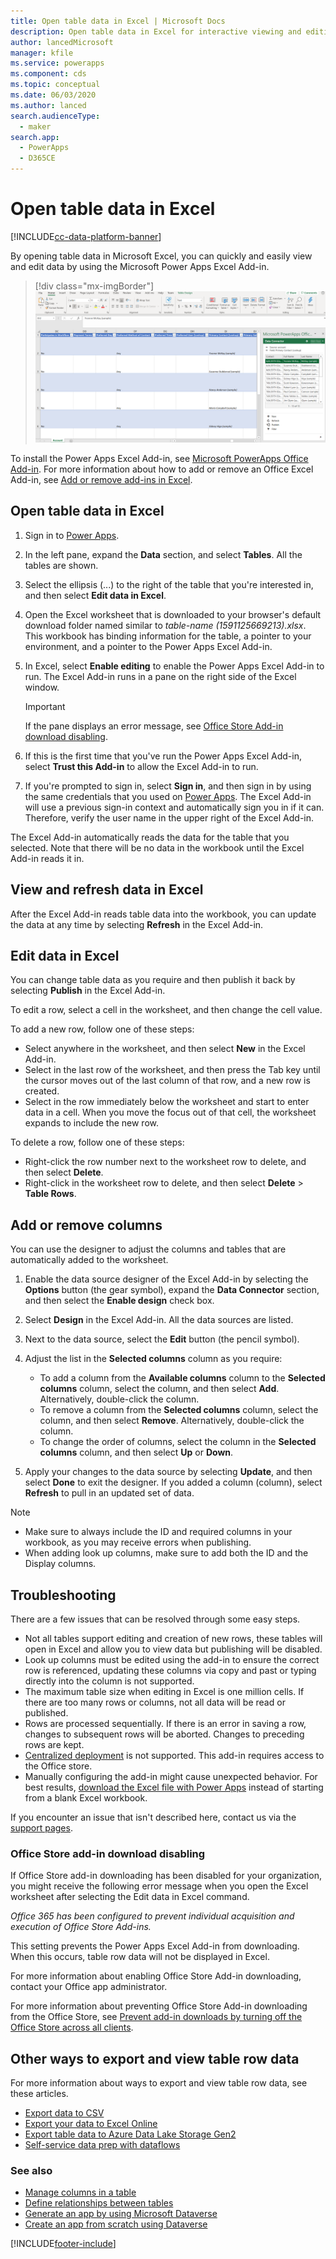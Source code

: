 ```yaml
---
title: Open table data in Excel | Microsoft Docs
description: Open table data in Excel for interactive viewing and editing.
author: lancedMicrosoft
manager: kfile
ms.service: powerapps
ms.component: cds
ms.topic: conceptual
ms.date: 06/03/2020
ms.author: lanced
search.audienceType: 
  - maker
search.app: 
  - PowerApps
  - D365CE
---
```

# Open table data in Excel
[!INCLUDE[cc-data-platform-banner](../../includes/cc-data-platform-banner.md)]

By opening table data in Microsoft Excel, you can quickly and easily view and edit data by using the Microsoft Power Apps Excel Add-in. <!-- The Power Apps Excel Add-in requires Microsoft Excel 2016. -->

> [!div class="mx-imgBorder"] 
> ![Excel Add-in](./media/data-platform-cds-excel-addin/ExcelAddin.png "Power Apps Excel Add-in")

To install the Power Apps Excel Add-in, see [Microsoft PowerApps Office Add-in](https://appsource.microsoft.com/en-us/product/office/WA104380330?tab=Overview). For more information about how to add or remove an Office Excel Add-in, see [Add or remove add-ins in Excel](https://support.office.com/en-us/article/add-or-remove-add-ins-in-excel-0af570c4-5cf3-4fa9-9b88-403625a0b460).

## Open table data in Excel
1. Sign in to [Power Apps](https://make.powerapps.com/?utm_source=padocs&utm_medium=linkinadoc&utm_campaign=referralsfromdoc).

1. In the left pane, expand the **Data** section, and select **Tables**. All the tables are shown.

2. Select the ellipsis (...) to the right of the table that you're interested in, and then select **Edit data in Excel**. 

3. Open the Excel worksheet that is downloaded to your browser's default download folder named similar to *table-name (1591125669213).xlsx*. This workbook has binding information for the table, a pointer to your environment, and a pointer to the Power Apps Excel Add-in.

4. In Excel, select **Enable editing** to enable the Power Apps Excel Add-in to run. The Excel Add-in runs in a pane on the right side of the Excel window.

    > [!IMPORTANT]
    > If the pane displays an error message, see [Office Store Add-in download disabling](#office-store-add-in-download-disabling). 

5. If this is the first time that you've run the Power Apps Excel Add-in, select **Trust this Add-in** to allow the Excel Add-in to run.

6. If you're prompted to sign in, select **Sign in**, and then sign in by using the same credentials that you used on [Power Apps](https://make.powerapps.com/?utm_source=padocs&utm_medium=linkinadoc&utm_campaign=referralsfromdoc). The Excel Add-in will use a previous sign-in context and automatically sign you in if it can. Therefore, verify the user name in the upper right of the Excel Add-in.

The Excel Add-in automatically reads the data for the table that you selected. Note that there will be no data in the workbook until the Excel Add-in reads it in.

## View and refresh data in Excel
After the Excel Add-in reads table data into the workbook, you can update the data at any time by selecting **Refresh** in the Excel Add-in.

## Edit data in Excel
You can change table data as you require and then publish it back by selecting **Publish** in the Excel Add-in.

To edit a row, select a cell in the worksheet, and then change the cell value.

To add a new row, follow one of these steps:

* Select anywhere in the worksheet, and then select **New** in the Excel Add-in.
* Select in the last row of the worksheet, and then press the Tab key until the cursor moves out of the last column of that row, and a new row is created.
* Select in the row immediately below the worksheet and start to enter data in a cell. When you move the focus out of that cell, the worksheet expands to include the new row.

To delete a row, follow one of these steps:

* Right-click the row number next to the worksheet row to delete, and then select **Delete**.
* Right-click in the worksheet row to delete, and then select **Delete** > **Table Rows**.

## Add or remove columns
You can use the designer to adjust the columns and tables that are automatically added to the worksheet.

1. Enable the data source designer of the Excel Add-in by selecting the **Options** button (the gear symbol), expand the **Data Connector** section, and then select the **Enable design** check box.

2. Select **Design** in the Excel Add-in. All the data sources are listed.

3. Next to the data source, select the **Edit** button (the pencil symbol).

4. Adjust the list in the **Selected columns** column as you require:
   * To add a column from the **Available columns** column to the **Selected columns** column, select the column, and then select **Add**. Alternatively, double-click the column.
   * To remove a column from the **Selected columns** column, select the column, and then select **Remove**. Alternatively, double-click the column.
   * To change the order of columns, select the column in the **Selected columns** column, and then select **Up** or **Down**.

5. Apply your changes to the data source by selecting **Update**, and then select **Done** to exit the designer. If you added a column (column), select **Refresh** to pull in an updated set of data.

> [!NOTE]
> - Make sure to always include the ID and required columns in your workbook, as you may receive errors when publishing.
> - When adding look up columns, make sure to add both the ID and the Display columns.

## Troubleshooting
There are a few issues that can be resolved through some easy steps.

* Not all tables support editing and creation of new rows, these tables will open in Excel and allow you to view data but publishing will be disabled.
* Look up columns must be edited using the add-in to ensure the correct row is referenced, updating these columns via copy and past or typing directly into the column is not supported.
* The maximum table size when editing in Excel is one million cells. If there are too many rows or columns, not all data will be read or published.
* Rows are processed sequentially. If there is an error in saving a row, changes to subsequent rows will be aborted. Changes to preceding rows are kept.
* [Centralized deployment](/office/dev/add-ins/publish/centralized-deployment) is not supported. This add-in requires access to the Office store.
* Manually configuring the add-in might cause unexpected behavior. For best results, [download the Excel file with Power Apps](#open-table-data-in-excel-1) instead of starting from a blank Excel workbook.

If you encounter an issue that isn't described here, contact us via the [support pages](https://powerapps.microsoft.com/support/).

### Office Store add-in download disabling
If Office Store add-in downloading has been disabled for your organization, you might receive the following error message when you open the Excel worksheet after selecting the Edit data in Excel command. 

*Office 365 has been configured to prevent individual acquisition and execution of Office Store Add-ins.*

This setting prevents the Power Apps Excel Add-in from downloading. When this occurs, table row data will not be displayed in Excel. 

For more information about enabling Office Store Add-in downloading, contact your Office app administrator. 

For more information about preventing Office Store Add-in downloading from the Office Store, see [Prevent add-in downloads by turning off the Office Store across all clients](/microsoft-365/admin/manage/manage-addins-in-the-admin-center?view=o365-worldwide#prevent-add-in-downloads-by-turning-off-the-office-store-across-all-clients-except-outlook&preserve-view=true).

## Other ways to export and view table row data
For more information about ways to export and view table row data, see these articles.
- [Export data to CSV](./data-platform-import-export.md#export-data-to-csv) 
- [Export your data to Excel Online](../../user/export-to-excel-online.md)
- [Export table data to Azure Data Lake Storage Gen2](./export-to-data-lake.md)
- [Self-service data prep with dataflows](./self-service-data-prep-with-dataflows.md)


### See also
* [Manage columns in a table](data-platform-manage-fields.md)
* [Define relationships between tables](data-platform-entity-lookup.md)
* [Generate an app by using Microsoft Dataverse](../canvas-apps/data-platform-create-app.md)
* [Create an app from scratch using Dataverse](../canvas-apps/data-platform-create-app-scratch.md)



[!INCLUDE[footer-include](../../includes/footer-banner.md)]
